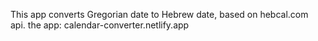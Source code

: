 This app converts Gregorian date to Hebrew date, based on hebcal.com api.
the app: calendar-converter.netlify.app
